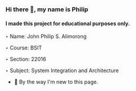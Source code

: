 ### Hi there 👋, my name is Philip

#### I made this project for educational purposes only.

‣ Name: John Philip S. Alimorong

‣ Course: BSIT

‣ Section: 22016

‣ Subject: System Integration and Architecture


- 🔭 By the way I'm new to this page. 


